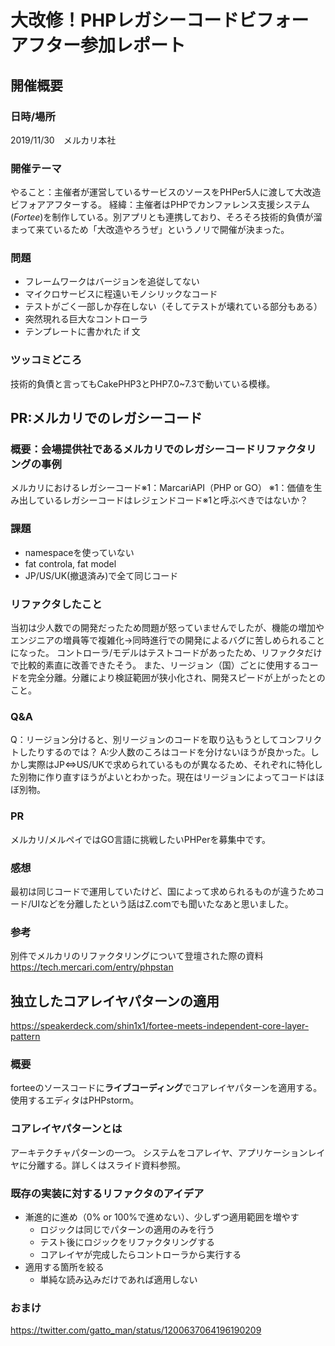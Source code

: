# 大改修！PHPレガシーコードビフォーアフター参加レポート
## 開催概要
### 日時/場所
2019/11/30　メルカリ本社
### 開催テーマ
やること：主催者が運営しているサービスのソースをPHPer5人に渡して大改造ビフォアアフターする。
経緯：主催者はPHPでカンファレンス支援システム(*Fortee*)を制作している。別アプリとも連携しており、そろそろ技術的負債が溜まって来ているため「大改造やろうぜ」というノリで開催が決まった。

### 問題
- フレームワークはバージョンを追従してない
- マイクロサービスに程遠いモノシリックなコード
- テストがごく一部しか存在しない（そしてテストが壊れている部分もある）
- 突然現れる巨大なコントローラ
- テンプレートに書かれた if 文

### ツッコミどころ
技術的負債と言ってもCakePHP3とPHP7.0~7.3で動いている模様。


## PR:メルカリでのレガシーコード
### 概要：会場提供社であるメルカリでのレガシーコードリファクタリングの事例
メルカリにおけるレガシーコード※1：MarcariAPI（PHP or GO）
※1：価値を生み出しているレガシーコードはレジェンドコード※1と呼ぶべきではないか？

### 課題
- namespaceを使っていない
- fat controla, fat model
- JP/US/UK(撤退済み)で全て同じコード

### リファクタしたこと
当初は少人数での開発だったため問題が怒っていませんでしたが、機能の増加やエンジニアの増員等で複雑化→同時進行での開発によるバグに苦しめられることになった。
コントローラ/モデルはテストコードがあったため、リファクタだけで比較的素直に改善できたそう。
また、リージョン（国）ごとに使用するコードを完全分離。分離により検証範囲が狭小化され、開発スピードが上がったとのこと。

### Q&A
Q：リージョン分けると、別リージョンのコードを取り込もうとしてコンフリクトしたりするのでは？
A:少人数のころはコードを分けないほうが良かった。しかし実際はJP⇔US/UKで求められているものが異なるため、それぞれに特化した別物に作り直すほうがよいとわかった。現在はリージョンによってコードはほぼ別物。

### PR
メルカリ/メルペイではGO言語に挑戦したいPHPerを募集中です。

### 感想
最初は同じコードで運用していたけど、国によって求められるものが違うためコード/UIなどを分離したという話はZ.comでも聞いたなあと思いました。

### 参考
別件でメルカリのリファクタリングについて登壇された際の資料
https://tech.mercari.com/entry/phpstan


## 独立したコアレイヤパターンの適用
https://speakerdeck.com/shin1x1/fortee-meets-independent-core-layer-pattern

### 概要
forteeのソースコードに**ライブコーディング**でコアレイヤパターンを適用する。
使用するエディタはPHPstorm。

### コアレイヤパターンとは
アーキテクチャパターンの一つ。
システムをコアレイヤ、アプリケーションレイヤに分離する。詳しくはスライド資料参照。

### 既存の実装に対するリファクタのアイデア
- 漸進的に進め（0% or 100%で進めない）、少しずつ適用範囲を増やす
	- ロジックは同じでパターンの適用のみを行う
	- テスト後にロジックをリファクタリングする
	- コアレイヤが完成したらコントローラから実行する
- 適用する箇所を絞る
	- 単純な読み込みだけであれば適用しない

### おまけ
https://twitter.com/gatto_man/status/1200637064196190209